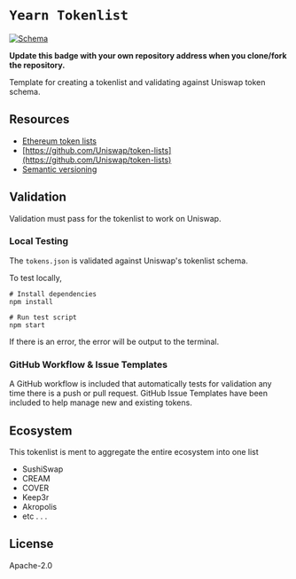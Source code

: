 # `Yearn Tokenlist`

[![Schema](https://github.com/nathanjessen/tokenlist-template/workflows/Schema/badge.svg)](https://github.com/nathanjessen/tokenlist-template/actions?query=workflow%3ASchema)

**Update this badge with your own repository address when you clone/fork the repository.**

Template for creating a tokenlist and validating against Uniswap token schema.

## Resources

- [Ethereum token lists](https://tokenlists.org/)
- [https://github.com/Uniswap/token-lists](https://github.com/Uniswap/token-lists)
- [Semantic versioning](https://github.com/Uniswap/token-lists/blob/master/README.md#semantic-versioning)

## Validation

Validation must pass for the tokenlist to work on Uniswap.

### Local Testing

The `tokens.json` is validated against Uniswap's tokenlist schema.

To test locally,

```
# Install dependencies
npm install

# Run test script
npm start
```

If there is an error, the error will be output to the terminal.

### GitHub Workflow & Issue Templates

A GitHub workflow is included that automatically tests for validation any time there is a push or pull request.
GitHub Issue Templates have been included to help manage new and existing tokens.

## Ecosystem

This tokenlist is ment to aggregate the entire ecosystem into one list

- SushiSwap
- CREAM
- COVER
- Keep3r
- Akropolis
- etc . . .

## License

Apache-2.0
